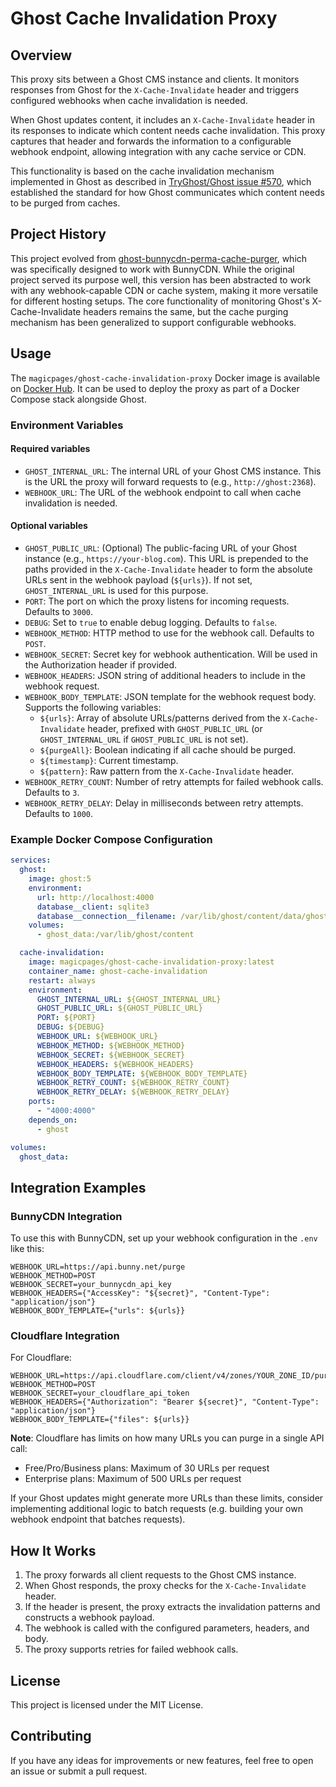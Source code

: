 # Ghost Cache Invalidation Proxy

## Overview

This proxy sits between a Ghost CMS instance and clients. It monitors responses from Ghost for the `X-Cache-Invalidate` header and triggers configured webhooks when cache invalidation is needed.

When Ghost updates content, it includes an `X-Cache-Invalidate` header in its responses to indicate which content needs cache invalidation. This proxy captures that header and forwards the information to a configurable webhook endpoint, allowing integration with any cache service or CDN.

This functionality is based on the cache invalidation mechanism implemented in Ghost as described in [TryGhost/Ghost issue #570](https://github.com/TryGhost/Ghost/issues/570), which established the standard for how Ghost communicates which content needs to be purged from caches.

## Project History

This project evolved from [ghost-bunnycdn-perma-cache-purger](https://github.com/magicpages/ghost-bunnycdn-perma-cache-purger), which was specifically designed to work with BunnyCDN. While the original project served its purpose well, this version has been abstracted to work with any webhook-capable CDN or cache system, making it more versatile for different hosting setups. The core functionality of monitoring Ghost's X-Cache-Invalidate headers remains the same, but the cache purging mechanism has been generalized to support configurable webhooks.

## Usage

The `magicpages/ghost-cache-invalidation-proxy` Docker image is available on [Docker Hub](https://hub.docker.com/r/magicpages/ghost-cache-invalidation-proxy). It can be used to deploy the proxy as part of a Docker Compose stack alongside Ghost.

### Environment Variables

#### Required variables

- `GHOST_INTERNAL_URL`: The internal URL of your Ghost CMS instance. This is the URL the proxy will forward requests to (e.g., `http://ghost:2368`).
- `WEBHOOK_URL`: The URL of the webhook endpoint to call when cache invalidation is needed.

#### Optional variables

- `GHOST_PUBLIC_URL`: (Optional) The public-facing URL of your Ghost instance (e.g., `https://your-blog.com`). This URL is prepended to the paths provided in the `X-Cache-Invalidate` header to form the absolute URLs sent in the webhook payload (`${urls}`). If not set, `GHOST_INTERNAL_URL` is used for this purpose.
- `PORT`: The port on which the proxy listens for incoming requests. Defaults to `3000`.
- `DEBUG`: Set to `true` to enable debug logging. Defaults to `false`.
- `WEBHOOK_METHOD`: HTTP method to use for the webhook call. Defaults to `POST`.
- `WEBHOOK_SECRET`: Secret key for webhook authentication. Will be used in the Authorization header if provided.
- `WEBHOOK_HEADERS`: JSON string of additional headers to include in the webhook request.
- `WEBHOOK_BODY_TEMPLATE`: JSON template for the webhook request body. Supports the following variables:
  - `${urls}`: Array of absolute URLs/patterns derived from the `X-Cache-Invalidate` header, prefixed with `GHOST_PUBLIC_URL` (or `GHOST_INTERNAL_URL` if `GHOST_PUBLIC_URL` is not set).
  - `${purgeAll}`: Boolean indicating if all cache should be purged.
  - `${timestamp}`: Current timestamp.
  - `${pattern}`: Raw pattern from the `X-Cache-Invalidate` header.
- `WEBHOOK_RETRY_COUNT`: Number of retry attempts for failed webhook calls. Defaults to `3`.
- `WEBHOOK_RETRY_DELAY`: Delay in milliseconds between retry attempts. Defaults to `1000`.

### Example Docker Compose Configuration

```yaml
services:
  ghost:
    image: ghost:5
    environment:
      url: http://localhost:4000
      database__client: sqlite3
      database__connection__filename: /var/lib/ghost/content/data/ghost.db
    volumes:
      - ghost_data:/var/lib/ghost/content

  cache-invalidation:
    image: magicpages/ghost-cache-invalidation-proxy:latest
    container_name: ghost-cache-invalidation
    restart: always
    environment:
      GHOST_INTERNAL_URL: ${GHOST_INTERNAL_URL}
      GHOST_PUBLIC_URL: ${GHOST_PUBLIC_URL}
      PORT: ${PORT}
      DEBUG: ${DEBUG}
      WEBHOOK_URL: ${WEBHOOK_URL}
      WEBHOOK_METHOD: ${WEBHOOK_METHOD}
      WEBHOOK_SECRET: ${WEBHOOK_SECRET}
      WEBHOOK_HEADERS: ${WEBHOOK_HEADERS}
      WEBHOOK_BODY_TEMPLATE: ${WEBHOOK_BODY_TEMPLATE}
      WEBHOOK_RETRY_COUNT: ${WEBHOOK_RETRY_COUNT}
      WEBHOOK_RETRY_DELAY: ${WEBHOOK_RETRY_DELAY}
    ports:
      - "4000:4000"
    depends_on:
      - ghost

volumes:
  ghost_data:
```

## Integration Examples

### BunnyCDN Integration

To use this with BunnyCDN, set up your webhook configuration in the `.env` like this:

```
WEBHOOK_URL=https://api.bunny.net/purge
WEBHOOK_METHOD=POST
WEBHOOK_SECRET=your_bunnycdn_api_key
WEBHOOK_HEADERS={"AccessKey": "${secret}", "Content-Type": "application/json"}
WEBHOOK_BODY_TEMPLATE={"urls": ${urls}}
```

### Cloudflare Integration

For Cloudflare:

```
WEBHOOK_URL=https://api.cloudflare.com/client/v4/zones/YOUR_ZONE_ID/purge_cache
WEBHOOK_METHOD=POST
WEBHOOK_SECRET=your_cloudflare_api_token
WEBHOOK_HEADERS={"Authorization": "Bearer ${secret}", "Content-Type": "application/json"}
WEBHOOK_BODY_TEMPLATE={"files": ${urls}}
```

**Note**: Cloudflare has limits on how many URLs you can purge in a single API call:
- Free/Pro/Business plans: Maximum of 30 URLs per request
- Enterprise plans: Maximum of 500 URLs per request

If your Ghost updates might generate more URLs than these limits, consider implementing additional logic to batch requests (e.g. building your own webhook endpoint that batches requests).

## How It Works

1. The proxy forwards all client requests to the Ghost CMS instance.
2. When Ghost responds, the proxy checks for the `X-Cache-Invalidate` header.
3. If the header is present, the proxy extracts the invalidation patterns and constructs a webhook payload.
4. The webhook is called with the configured parameters, headers, and body.
5. The proxy supports retries for failed webhook calls.

## License

This project is licensed under the MIT License.

## Contributing

If you have any ideas for improvements or new features, feel free to open an issue or submit a pull request. 